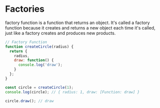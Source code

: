 # Factories

 factory function is a function that returns an object. It's called a factory function because it creates and returns a new object each time it's called, just like a factory creates and produces new products.

```javascript
// Factory Function
function createCircle(radius) {
  return {
    radius,
    draw: function() {
      console.log('draw');
    }
  };
}

const circle = createCircle(1);
console.log(circle); // { radius: 1, draw: [Function: draw] }

circle.draw(); // draw
```
